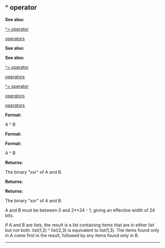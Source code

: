 

 ^ operator
------------




**See also:** 


[^= operator](#/operator/^=) 

[operators](#/operator) 




**See also:** 

**See also:**

[^= operator](#/operator/^=) 

[operators](#/operator) 


[^= operator](#/operator/^=)

[operators](#/operator) 

[operators](#/operator)


**Format:** 


 A ^ B
 


**Format:** 

**Format:**

 A ^ B



**Returns:** 


 The binary "xor" of A and B.
 


**Returns:** 

**Returns:**

 The binary "xor" of A and B.


 A and B must be between 0 and 2\*\*24 - 1, giving an effective
width of 24 bits.




 If A and B are lists, the result is a list containing items that are in
either list but not both. list(1,2) ^ list(2,3) is equivalent to list(1,3).
The items found only in A come first in the result, followed by any items
found only in B.





---


